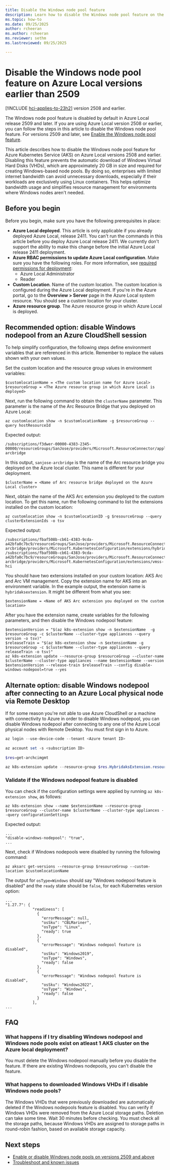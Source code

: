 ```yaml
---
title: Disable the Windows node pool feature
description: Learn how to disable the Windows node pool feature on the 2509 release and earlier.
ms.topic: how-to
ms.date: 09/25/2025
author: rcheeran
ms.author: rcheeran 
ms.reviewer: sethm
ms.lastreviewed: 09/25/2025

---
```


# Disable the Windows node pool feature on Azure Local versions earlier than 2509

[!INCLUDE [hci-applies-to-23h2](includes/hci-applies-to-23h2.md)] version 2508 and earlier.

The Windows node pool feature is disabled by default in Azure Local release 2509 and later. If you are using Azure Local version 2508 or earlier, you can follow the steps in this article to disable the Windows node pool feature. For versions 2509 and later, see [Enable the Windows node pool feature](howto-enable-windows-node-pools.md).

This article describes how to disable the Windows node pool feature for Azure Kubernetes Service (AKS) on Azure Local versions 2508 and earlier. Disabling this feature prevents the automatic download of Windows Virtual Hard Disks (VHDs), which are approximately 20 GB in size and required for creating Windows-based node pools. By doing so, enterprises with limited internet bandwidth can avoid unnecessary downloads, especially if their workloads are exclusively using Linux containers. This helps optimize bandwidth usage and simplifies resource management for environments where Windows nodes aren't needed.

## Before you begin

Before you begin, make sure you have the following prerequisites in place:

- **Azure Local deployed**. This article is only applicable if you already deployed Azure Local, release 2411. You can't run the commands in this article before you deploy Azure Local release 2411. We currently don't support the ability to make this change before the initial Azure Local release 2411 deployment.
- **Azure RBAC permissions to update Azure Local configuration**. Make sure you have the following roles. For more information, see [required permissions for deployment](/azure/azure-local/deploy/deployment-arc-register-server-permissions?tabs=powershell#assign-required-permissions-for-deployment):
  - Azure Local Administrator
  - Reader
- **Custom Location**. Name of the custom location. The custom location is configured during the Azure Local deployment. If you're in the Azure portal, go to the **Overview > Server** page in the Azure Local system resource. You should see a custom location for your cluster.
- **Azure resource group**. The Azure resource group in which Azure Local is deployed.

## Recommended option: disable Windows nodepool from an Azure CloudShell session

To help simplify configuration, the following steps define environment variables that are referenced in this article. Remember to replace the values shown with your own values.

Set the custom location and the resource group values in environment variables:

```azurecli
$customlocationName = <The custom location name for Azure Local>
$resourceGroup = <The Azure resource group in which Azure Local is deployed>
```

Next, run the following command to obtain the `clusterName` parameter. This parameter is the name of the Arc Resource Bridge that you deployed on Azure Local:

```azurecli
az customlocation show -n $customlocationName -g $resourceGroup --query hostResourceId
```

Expected output:

```output
/subscriptions/f3dwer-00000-4383-2345-00000/resourceGroups/SanJose/providers/Microsoft.ResourceConnector/appliances/sanjose-arcbridge
```

In this output, `sanjose-arcbridge` is the name of the Arc resource bridge you deployed on the Azure local cluster. This name is different for your deployment.

```azurecli
$clusterName = <Name of Arc resource bridge deployed on the Azure Local cluster>
```

Next, obtain the name of the AKS Arc extension you deployed to the custom location. To get this name, run the following command to list the extensions installed on the custom location:

```azurecli
az customlocation show -n $customlocationID -g $resourceGroup --query clusterExtensionIds -o tsv
```

Expected output:

```output
/subscriptions/fbaf508b-cb61-4383-9cda-a42bfa0c7bc9/resourceGroups/SanJose/providers/Microsoft.ResourceConnector/appliances/sanjose-arcbridge/providers/Microsoft.KubernetesConfiguration/extensions/hybridaksextension
/subscriptions/fbaf508b-cb61-4383-9cda-a42bfa0c7bc9/resourceGroups/SanJose/providers/Microsoft.ResourceConnector/appliances/sanjose-arcbridge/providers/Microsoft.KubernetesConfiguration/extensions/vmss-hci
```

You should have two extensions installed on your custom location: AKS Arc and Arc VM management. Copy the extension name for AKS into an environment variable. In the example output, the extension name is `hybridaksextension`. It might be different from what you see:

```azurecli
$extensionName = <Name of AKS Arc extension you deployed on the custom location>
```

After you have the extension name, create variables for the following parameters, and then disable the Windows nodepool feature:

```azurecli
$extensionVersion = "$(az k8s-extension show -n $extensionName  -g $resourceGroup -c $clusterName --cluster-type appliances --query version -o tsv)"
$releaseTrain = "$(az k8s-extension show -n $extensionName -g $resourceGroup -c $clusterName --cluster-type appliances --query releaseTrain -o tsv)"
az k8s-extension update --resource-group $resourceGroup --cluster-name $clusterName --cluster-type appliances --name $extensionName --version $extensionVersion --release-train $releaseTrain --config disable-windows-nodepool=true --yes
```

## Alternate option: disable Windows nodepool after connecting to an Azure Local physical node via Remote Desktop

If for some reason you're not able to use Azure CloudShell or a machine with connectivity to Azure in order to disable Windows nodepool, you can disable Windows nodepool after connecting to any one of the Azure Local physical nodes with Remote Desktop. You must first sign in to Azure.

```powershell
az login --use-device-code --tenant <Azure tenant ID>
 
az account set -s <subscription ID>
 
$res=get-archcimgmt
 
az k8s-extension update --resource-group $res.HybridaksExtension.resourceGroup --cluster-name $res.ResourceBridge.name --cluster-type appliances --name $res.HybridaksExtension.name --version $res.HybridaksExtension.version --release-train  $res.HybridaksExtension.releaseTrain --config disable-windows-nodepool=true --yes 
```

### Validate if the Windows nodepool feature is disabled

You can check if the configuration settings were applied by running `az k8s-extension show`, as follows:

```azurecli
az k8s-extension show --name $extensionName --resource-group $resourceGroup --cluster-name $clusterName --cluster-type appliances --query configurationSettings 
```

Expected output:

```output
...
"disable-windows-nodepool": "true",
...
```

Next, check if Windows nodepools were disabled by running the following command:

```azurecli
az aksarc get-versions --resource-group $resourceGroup --custom-location $customlocationName
```

The output for `osType=Windows` should say "Windows nodepool feature is disabled" and the `ready` state should be `false`, for each Kubernetes version option:

```output
...
"1.27.7": {
            "readiness": [
              {
                "errorMessage": null,
                "osSku": "CBLMariner",
                "osType": "Linux",
                "ready": true
              },
              {
                "errorMessage": "Windows nodepool feature is disabled",
                "osSku": "Windows2019",
                "osType": "Windows",
                "ready": false
              },
              {
                "errorMessage": "Windows nodepool feature is disabled",
                "osSku": "Windows2022",
                "osType": "Windows",
                "ready": false
              }
            ],
...
```

## FAQ

### What happens if I try disabling Windows nodepool and Windows node pools exist on atleast 1 AKS cluster on the Azure local deployment?

You must delete the Windows nodepool manually before you disable the feature. If there are existing Windows nodepools, you can't disable the feature.

### What happens to downloaded Windows VHDs if I disable Windows node pools?

The Windows VHDs that were previously downloaded are automatically deleted if the Windows nodepools feature is disabled. You can verify if Windows VHDs were removed from the Azure Local storage paths. Deletion can take some time. Wait 30 minutes before checking. You must check all the storage paths, because Windows VHDs are assigned to storage paths in round-robin fashion, based on available storage capacity.

## Next steps

- [Enable or disable Windows node pools on versions 2509 and above](howto-enable-windows-node-pools.md)
- [Troubleshoot and known issues](aks-troubleshoot.md)
